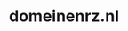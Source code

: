 ---
layout: post
title:  "domeinenrz.nl"
internal_url:  "/dutchgov/domeinenrz.nl.html"
subdomains_count: 26
all_subdomains_count: 34
urls_count: 16
ssl_rank: 95
http_rank: 51.4375
url_link: /data/domeinenrz.nl/urls.txt
all_subdomains_link: /data/domeinenrz.nl/all_subdomains.txt
subdomains_link: /data/domeinenrz.nl/subdomains.txt
categories: dutchgov
---